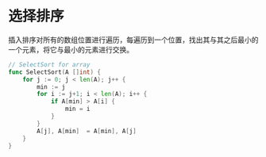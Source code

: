 # 选择排序

插入排序对所有的数组位置进行遍历，每遍历到一个位置，找出其与其之后最小的一个元素，将它与最小的元素进行交换。

```go
// SelectSort for array
func SelectSort(A []int) {
	for j := 0; j < len(A); j++ {
		min := j
		for i := j+1; i < len(A); i++ {
			if A[min] > A[i] {
				min = i
			}
		}
		A[j], A[min]  = A[min], A[j]
	}
}
```

